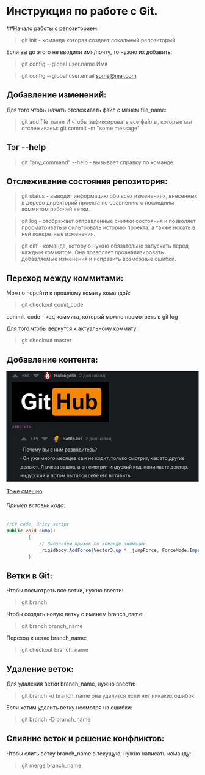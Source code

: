 ﻿# Инструкция по работе с Git.

##Начало работы с репозиторием:
> git init - команда которая создает локальный репозиторый

Если вы до этого не вводили имя/почту, то нужно их добавить:
>git config --global user.name Имя

>git config --global user.email some@mai.com


## Добавление изменений:
Для того чтобы начать отслеживать файл с менем file_name:
>git add file_name
И чтобы зафиксировать все файлы, которые мы отслеживаем:
>git commit -m "some message"

## Тэг --help
>git "any_command" --help - вызывает справку по команде.

## Отслеживание состояния репозитория:
>git status - выводит информацию обо всех изменениях, внесенных в дерево директорий проекта по сравнению с последним коммитом рабочей ветки.

>git log - отображает отправленные снимки состояния и позволяет просматривать и фильтровать историю проекта, а также искать в ней конкретные изменения.

>git diff - команда, которую нужно обязательно запускать перед каждым коммитом. Она позволяет проанализировать добавляемые изменения и исправить возможные ошибки.
 
## Переход между коммитами:
Можно перейти к прошлому комиту командой:
>git checkout comit_code

commit_code - код коммита, который можно посмотреть в git log

Для того чтобы вернутся к актуальному коммиту: 
>git checkout master

## Добавление контента:
![text](смешно.jpg)

[Тоже смешно](https://pikabu.ru/story/kogda_merzhish_vetki_na_neznakomom_proekte_8354578)

###### Пример вставки кода:
```c#
//C# code, Unity script
public void Jump()
        {
            // Выполняем прыжок по команде анимации.
            _rigidbody.AddForce(Vector3.up * _jumpForce, ForceMode.Impulse);
        }
```
## Ветки в Git:

Чтобы посмотреть все ветки, нужно ввести:
>git branch

Чтобы создать новую ветку с именем branch_name:
>git branch branch_name

Переход к ветке branch_name:
>git checkout branch_name

## Удаление веток:
Для удаления ветки branch_name, нужно ввести:
>git branch -d branch_name
она удалится если нет никаких ошибок

Если хотим удалить ветку несмотря на ошибки:
>git branch -D branch_name

## Слияние веток и решение конфликтов:

Чтобы слить ветку branch_name в текущую, нужно написать команду:
>git merge branch_name
